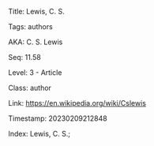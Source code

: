 Title:  Lewis, C. S.

Tags:   authors

AKA:    C. S. Lewis

Seq:    11.58

Level:  3 - Article

Class:  author

Link:   https://en.wikipedia.org/wiki/Cslewis

Timestamp: 20230209212848

Index:  Lewis, C. S.; 
